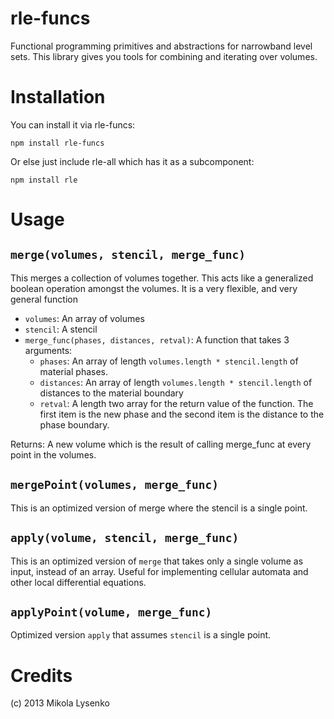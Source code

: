 rle-funcs
=========
Functional programming primitives and abstractions for narrowband level sets.  This library gives you tools for combining and iterating over volumes.

Installation
============
You can install it via rle-funcs:

    npm install rle-funcs
    
Or else just include rle-all which has it as a subcomponent:

    npm install rle

Usage
=====

`merge(volumes, stencil, merge_func)`
----------------------------
This merges a collection of volumes together.  This acts like a generalized boolean operation amongst the volumes.  It is a very flexible, and very general function

* `volumes`: An array of volumes
* `stencil`: A stencil
* `merge_func(phases, distances, retval)`: A function that takes 3 arguments:
  * `phases`: An array of length `volumes.length * stencil.length` of material phases.
  * `distances`: An array of length `volumes.length * stencil.length` of distances to the material boundary
  * `retval`: A length two array for the return value of the function.  The first item is the new phase and the second item is the distance to the phase boundary.

Returns:  A new volume which is the result of calling merge_func at every point in the volumes.

`mergePoint(volumes, merge_func)`
---------------------------------
This is an optimized version of merge where the stencil is a single point.

`apply(volume, stencil, merge_func)`
------------------------------
This is an optimized version of `merge` that takes only a single volume as input, instead of an array.  Useful for implementing cellular automata and other local differential equations.

`applyPoint(volume, merge_func)`
---------------------------------
Optimized version `apply` that assumes `stencil` is a single point.


Credits
=======
(c) 2013 Mikola Lysenko